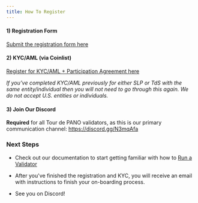 ```yaml
---
title: How To Register
---
```


#### 1) Registration Form

[Submit the registration form here](https://forms.gle/gQYLozj5u7yKU3HG6)

#### 2) KYC/AML (via Coinlist)

[Register for KYC/AML + Participation Agreement here](https://tsm.coinlist.co/solana-staking)

_If you’ve completed KYC/AML previously for either SLP or TdS with the same
entity/individual then you will not need to go through this again.
We do not accept U.S. entities or individuals._

#### 3) Join Our Discord

**Required** for all Tour de PANO validators, as this is our primary
communication channel: https://discord.gg/N3mqAfa

### Next Steps

- Check out our documentation to start getting familiar with how to
  [Run a Validator](../../running-validator.md)

- After you've finished the registration and KYC, you will receive an email
  with instructions to finish your on-boarding process.

- See you on Discord!
